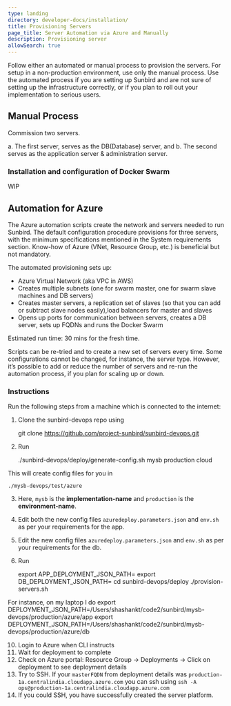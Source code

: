 ```yaml
---
type: landing
directory: developer-docs/installation/
title: Provisioning Servers
page_title: Server Automation via Azure and Manually
description: Provisioning server
allowSearch: true
---
```

Follow either an automated or manual process to provision the servers. For setup in a non-production environment, use only the manual process. Use the automated process if you are setting up Sunbird and are not sure of setting up the infrastructure correctly, or if you plan to roll out your implementation to serious users.

## Manual Process
Commission two servers. 

a. The first server, serves as the DB(Database) server, and 
b. The second serves as the application server & administration server.

### Installation and configuration of Docker Swarm
WIP

## Automation for Azure

The Azure automation scripts create the network and servers needed to run Sunbird. The default configuration procedure provisions for three servers, with the minimum specifications mentioned in the System requirements section. Know-how of Azure (VNet, Resource Group, etc.) is beneficial but not mandatory.  

The automated provisioning sets up:

* Azure Virtual Network (aka VPC in AWS) 
* Creates multiple subnets (one for swarm master, one for swarm slave machines and DB servers) 
* Creates master servers, a replication set of slaves (so that you can add or subtract slave nodes easily),load balancers for master and slaves
* Opens up ports for communication between servers, creates a DB server, sets up FQDNs and runs the Docker Swarm

Estimated run time: 30 mins for the fresh time. 

Scripts can be re-tried and to create a new set of servers every time. Some configurations cannot be changed, for instance, the server type. However, it’s possible to add or reduce the number of servers and re-run the automation process, if you plan for scaling up or down.

### Instructions
Run the following steps from a machine which is connected to the internet:

1. Clone the sunbird-devops repo using 

    git clone https://github.com/project-sunbird/sunbird-devops.git

2. Run 

    ./sunbird-devops/deploy/generate-config.sh mysb production cloud 

This will create config files for you in

    ./mysb-devops/test/azure
    
3. Here, `mysb` is the **implementation-name** and `production` is the **environment-name**.
4. Edit both the new config files `azuredeploy.parameters.json` and `env.sh` as per your requirements for the app.
5. Edit the new config files `azuredeploy.parameters.json` and `env.sh` as per your requirements for the db.
6. Run 

    export APP_DEPLOYMENT_JSON_PATH=<absolute path of azuredeploy.parameters.json>
    export DB_DEPLOYMENT_JSON_PATH=<absolute path of azuredeploy.parameters.json>
    cd sunbird-devops/deploy
    ./provision-servers.sh
    
For instance, on my laptop I do
    export DEPLOYMENT_JSON_PATH=/Users/shashankt/code2/sunbird/mysb-devops/production/azure/app
    export DEPLOYMENT_JSON_PATH=/Users/shashankt/code2/sunbird/mysb-devops/production/azure/db
    
10. Login to Azure when CLI instructs
11. Wait for deployment to complete
12.	Check on Azure portal: Resource Group -> Deployments -> Click on deployment to see deployment details
13. Try to SSH. If your `masterFQDN` from deployment details was `production-1a.centralindia.cloudapp.azure.com` you can ssh using `ssh -A ops@production-1a.centralindia.cloudapp.azure.com`
14. If you could SSH, you have successfully created the server platform.
